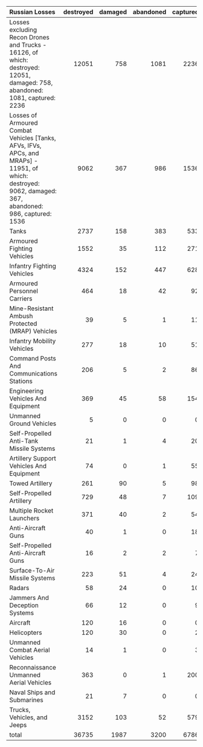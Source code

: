 | Russian Losses                                                                                                                                           |   destroyed |   damaged |   abandoned |   captured |   total |
|:---------------------------------------------------------------------------------------------------------------------------------------------------------|------------:|----------:|------------:|-----------:|--------:|
| Losses excluding Recon Drones and Trucks - 16126, of which: destroyed: 12051, damaged: 758, abandoned: 1081, captured: 2236                              |       12051 |       758 |        1081 |       2236 |   16126 |
| Losses of Armoured Combat Vehicles [Tanks, AFVs, IFVs, APCs, and MRAPs] - 11951, of which: destroyed: 9062, damaged: 367, abandoned: 986, captured: 1536 |        9062 |       367 |         986 |       1536 |   11951 |
| Tanks                                                                                                                                                    |        2737 |       158 |         383 |        533 |    3811 |
| Armoured Fighting Vehicles                                                                                                                               |        1552 |        35 |         112 |        271 |    1970 |
| Infantry Fighting Vehicles                                                                                                                               |        4324 |       152 |         447 |        628 |    5551 |
| Armoured Personnel Carriers                                                                                                                              |         464 |        18 |          42 |         92 |     616 |
| Mine-Resistant Ambush Protected  (MRAP) Vehicles                                                                                                         |          39 |         5 |           1 |         11 |      56 |
| Infantry Mobility Vehicles                                                                                                                               |         277 |        18 |          10 |         51 |     356 |
| Command Posts And Communications Stations                                                                                                                |         206 |         5 |           2 |         86 |     299 |
| Engineering Vehicles And Equipment                                                                                                                       |         369 |        45 |          58 |        154 |     626 |
| Unmanned Ground Vehicles                                                                                                                                 |           5 |         0 |           0 |          0 |       5 |
| Self-Propelled Anti-Tank Missile Systems                                                                                                                 |          21 |         1 |           4 |         20 |      46 |
| Artillery Support Vehicles And Equipment                                                                                                                 |          74 |         0 |           1 |         55 |     130 |
| Towed Artillery                                                                                                                                          |         261 |        90 |           5 |         98 |     454 |
| Self-Propelled Artillery                                                                                                                                 |         729 |        48 |           7 |        109 |     893 |
| Multiple Rocket Launchers                                                                                                                                |         371 |        40 |           2 |         54 |     467 |
| Anti-Aircraft Guns                                                                                                                                       |          40 |         1 |           0 |         18 |      59 |
| Self-Propelled Anti-Aircraft Guns                                                                                                                        |          16 |         2 |           2 |          7 |      27 |
| Surface-To-Air Missile Systems                                                                                                                           |         223 |        51 |           4 |         24 |     302 |
| Radars                                                                                                                                                   |          58 |        24 |           0 |         10 |      92 |
| Jammers And Deception Systems                                                                                                                            |          66 |        12 |           0 |          9 |      87 |
| Aircraft                                                                                                                                                 |         120 |        16 |           0 |          0 |     136 |
| Helicopters                                                                                                                                              |         120 |        30 |           0 |          2 |     152 |
| Unmanned Combat Aerial Vehicles                                                                                                                          |          14 |         1 |           0 |          3 |      18 |
| Reconnaissance Unmanned Aerial Vehicles                                                                                                                  |         363 |         0 |           1 |        200 |     564 |
| Naval Ships and Submarines                                                                                                                               |          21 |         7 |           0 |          0 |      28 |
| Trucks, Vehicles, and Jeeps                                                                                                                              |        3152 |       103 |          52 |        579 |    3886 |
| total                                                                                                                                                    |       36735 |      1987 |        3200 |       6786 |   48708 |